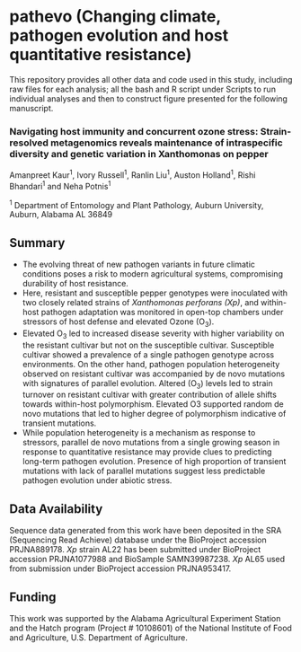# pathevo (Changing climate, pathogen evolution and host quantitative resistance)

This repository provides all other data and code used in this study, including raw files for each analysis; all the bash and R script under Scripts to run individual analyses and then to construct figure presented for the following manuscript.

### Navigating host immunity and concurrent ozone stress:  Strain-resolved metagenomics reveals maintenance of intraspecific diversity and genetic variation in Xanthomonas on pepper


Amanpreet Kaur<sup>1</sup>, Ivory Russell<sup>1</sup>, Ranlin Liu<sup>1</sup>, Auston Holland<sup>1</sup>, Rishi Bhandari<sup>1</sup> and Neha Potnis<sup>1</sup>

<sup>1</sup> Department of Entomology and Plant Pathology, Auburn University, Auburn, Alabama AL 36849


## Summary


* The evolving threat of new pathogen variants in future climatic conditions poses a risk to modern agricultural systems, compromising durability of host resistance.  
* Here, resistant and susceptible pepper genotypes were inoculated with two closely related strains of *Xanthomonas perforans (Xp)*, and within-host pathogen adaptation was monitored in open-top chambers under stressors of host defense and elevated Ozone (O<sub>3</sub>).  
* Elevated O<sub>3</sub> led to increased disease severity with higher variability on the resistant cultivar but not on the susceptible cultivar. Susceptible cultivar showed a prevalence of a single pathogen genotype across environments. On the other hand, pathogen population heterogeneity observed on resistant cultivar was accompanied by de novo mutations with signatures of parallel evolution. Altered (O<sub>3</sub>) levels led to strain turnover on resistant cultivar with greater contribution of allele shifts towards within-host polymorphism. Elevated O3 supported random de novo mutations that led to higher degree of polymorphism indicative of transient mutations. 
*	While population heterogeneity is a mechanism as response to stressors, parallel de novo mutations from a single growing season in response to quantitative resistance may provide clues to predicting long-term pathogen evolution. Presence of high proportion of transient mutations with lack of parallel mutations suggest less predictable pathogen evolution under abiotic stress.


## Data Availability

Sequence data generated from this work have been deposited in the SRA (Sequencing Read Achieve) database under the BioProject accession PRJNA889178. *Xp* strain AL22 has been submitted under BioProject accession PRJNA1077988 and BioSample SAMN39987238. *Xp* AL65 used from submission under BioProject accession PRJNA953417.  

## Funding

This work was supported by the Alabama Agricultural Experiment Station and the Hatch program (Project # 10108601) of the National Institute of Food and Agriculture, U.S. Department of Agriculture. 
